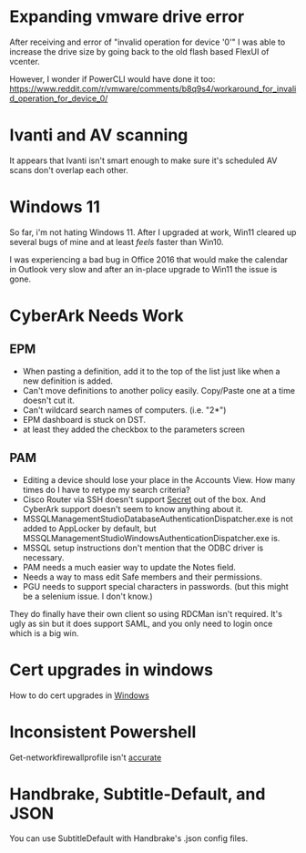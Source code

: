 # Expanding vmware drive error

After receiving and error of "invalid operation for device '0'" I was able to increase the drive size by going back to the old flash based FlexUI of vcenter.

However, I wonder if PowerCLI would have done it too: https://www.reddit.com/r/vmware/comments/b8q9s4/workaround_for_invalid_operation_for_device_0/

# Ivanti and AV scanning

It appears that Ivanti isn't smart enough to make sure it's scheduled AV scans don't overlap each other.

# Windows 11

So far, i'm not hating Windows 11. After I upgraded at work, Win11 cleared up several bugs of mine and at least *feels* faster than Win10.

I was experiencing a bad bug in Office 2016 that would make the calendar in Outlook very slow and after an in-place upgrade to Win11 the issue is gone.

# CyberArk Needs Work

## EPM

* When pasting a definition, add it to the top of the list just like when a new definition is added.
* Can't move definitions to another policy easily. Copy/Paste one at a time doesn't cut it.
* Can't wildcard search names of computers. (i.e. "2*")
* EPM dashboard is stuck on DST.
* at least they added the checkbox to the parameters screen

## PAM

* Editing a device should lose your place in the Accounts View. How many times do I have to retype my search criteria?
* Cisco Router via SSH doesn't support [Secret](https://cyberark-customers.force.com/s/article/00002207) out of the box. And CyberArk support doesn't seem to know anything about it. 
* MSSQLManagementStudioDatabaseAuthenticationDispatcher.exe is not added to AppLocker by default, but MSSQLManagementStudioWindowsAuthenticationDispatcher.exe is.
* MSSQL setup instructions don't mention that the ODBC driver is necessary.
* PAM needs a much easier way to update the Notes field.
* Needs a way to mass edit Safe members and their permissions.
* PGU needs to support special characters in passwords. (but this might be a selenium issue. I don't know.)

They do finally have their own client so using RDCMan isn't required. It's ugly as sin but it does support SAML, and you only need to login once which is a big win.

# Cert upgrades in windows

How to do cert upgrades in [Windows](https://dirteam.com/sander/2022/09/14/todo-upgrade-the-certificates-for-your-windows-server-2016-based-domain-controllers-and-up-to-enable-windows-hello-for-business-hybrid-scenarios/)

# Inconsistent Powershell

Get-networkfirewallprofile isn't [accurate](https://stackoverflow.com/questions/31058090/windows-firewall-state-different-between-powershell-output-and-gui)

# Handbrake, Subtitle-Default, and JSON

You can use SubtitleDefault with Handbrake's .json config files.
